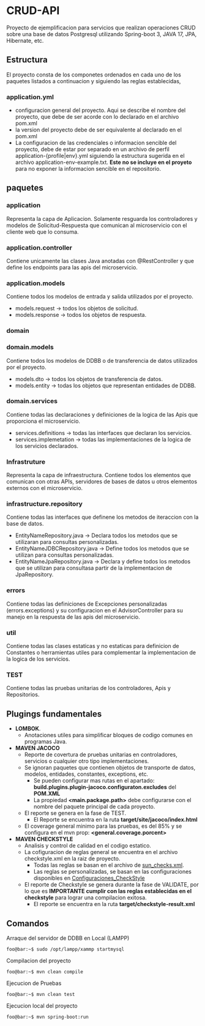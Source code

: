 # CRUD-API

Proyecto de ejemplificacion para servicios que realizan operaciones CRUD sobre una base de datos Postgresql
utilizando Spring-boot 3, JAVA 17, JPA, Hibernate, etc.

## Estructura
El proyecto consta de los componetes ordenados en cada uno de los paquetes listados a continuacion y siguiendo
las reglas establecidas,

### application.yml
* configuracion general del proyecto. Aqui se describe el nombre del proyecto, que debe de ser acorde con lo declarado 
en el archivo pom.xml
* la version del proyecto debe de ser equivalente al declarado en el pom.xml
* La configuracion de las credenciales o informacion sencible del proyecto, debe de estar por separado
en un archivo de perfil application-{profile|env}.yml siguiendo la estructura sugerida en el archivo application-env-example.txt.
**Este no se incluye en el proyeto** para no exponer la informacion sencible en el repositorio.

## paquetes
### application
Representa la capa de Aplicacion. Solamente resguarda los controladores y modelos de Solicitud-Respuesta que comunican al
microservicio con el cliente web que lo consuma.

### application.controller
Contiene unicamente las clases Java anotadas con @RestController y que define los endpoints para las apis del microservicio.

### application.models
Contiene todos los modelos de entrada y salida utilizados por el proyecto.
* models.request -> todos los objetos de solicitud.
* models.response -> todos los objetos de respuesta.

### domain
### domain.models
Contiene todos los modelos de DDBB o de transferencia de datos utilizados por el proyecto.
* models.dto -> todos los objetos de transferencia de datos.
* models.entity -> todas los objetos que representan entidades de DDBB.

### domain.services
Contiene todas las declaraciones y definiciones de la logica de las Apis que proporciona el microservicio.
* services.definitions -> todas las interfaces que declaran los servicios.
* services.implemetation -> todas las implementaciones de la logica de los servicios declarados.

### Infrastruture
Representa la capa de infraestructura. Contiene todos los elementos que comunican con otras APIs, servidores de bases
de datos u otros elementos externos con el microservicio.

### infrastructure.repository
Contiene todas las interfaces que definene los metodos de iteraccion con la base de datos.
* EntityNameRepository.java -> Declara todos los metodos que se utilizaran para consultas personalizadas.
* EntityNameJDBCRepository.java -> Define todos los metodos que se utilizan para consultas personalizadas. 
* EntityNameJpaRepository.java -> Declara y define todos los metodos que se utilizan para consultasa partir de la implementacion de JpaRepository.

### errors
Contiene todas las definiciones de Excepciones personalizadas (errors.exceptions) y su configuracion en el AdvisorController
para su manejo en la respuesta de las apis del microservicio.

### util
Contiene todas las clases estaticas y no estaticas para definicion de Constantes o herramientas utiles para complementar
la implementacion de la logica de los servicios.

### TEST
Contiene todas las pruebas unitarias de los controladores, Apis y Repositorios.

## Plugings fundamentales

- **LOMBOK**. 
  - Anotaciones utiles para simplificar bloques de codigo comunes en programas Java.
- **MAVEN JACOCO**
  - Reporte de covertura de pruebas unitarias en controladores, servicios o cualquier otro tipo implementaciones.
  - Se ignoran paquetes que contienen objetos de transporte de datos, modelos, entidades, constantes, exceptions, etc.
    - Se pueden configurar mas rutas en el apartado: **build.plugins.plugin-jacoco.configuraton.excludes** del **POM.XML**
    - La propiedad **<main.package.path>** debe configurarse con el nombre del paquete principal de cada proyecto.
  - El reporte se genera en la fase de TEST.
    - El Reporte se encuentra en la ruta **target/site/jacoco/index.html**
  - El coverage general minimo para las pruebas, es del 85% y se configura en el mvn prop: **<general.coverage.porcent>**
- **MAVEN CHECKSTYLE**
  - Analisis y control de calidad en el codigo estatico.
  - La cofiguracion de reglas general se encuentra en el archivo checkstyle.xml en la raiz de proyecto.
    - Todas las reglas se basan en el archivo de [sun_checks.xml](https://github.com/checkstyle/checkstyle/blob/master/src/main/resources/sun_checks.xml).
    - Las reglas se personalizadas, se basan en las configuraciones disponibles en [Configuraciones_CheckStyle](https://checkstyle.org/config.html)
  - El reporte de Checkstyle se genera durante la fase de VALIDATE, por lo que es **IMPORTANTE cumplir con las reglas establecidas en el checkstyle** para lograr una compilacion exitosa.
    - El reporte se encuentra en la ruta **target/checkstyle-result.xml**

## Comandos

Arraque del servidor de DDBB en Local (LAMPP)

```console
foo@bar:~$ sudo /opt/lampp/xammp startmysql
```

Compilacion del proyecto

```console
foo@bar:~$ mvn clean compile
```

Ejecucion de Pruebas

```console
foo@bar:~$ mvn clean test
```

Ejecucion local del proyecto

```console
foo@bar:~$ mvn spring-boot:run
```